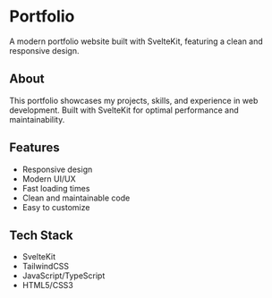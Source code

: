 # Portfolio

A modern portfolio website built with SvelteKit, featuring a clean and responsive design.

## About

This portfolio showcases my projects, skills, and experience in web development. Built with SvelteKit for optimal performance and maintainability.

## Features

- Responsive design
- Modern UI/UX
- Fast loading times
- Clean and maintainable code
- Easy to customize

## Tech Stack

- SvelteKit
- TailwindCSS
- JavaScript/TypeScript
- HTML5/CSS3
